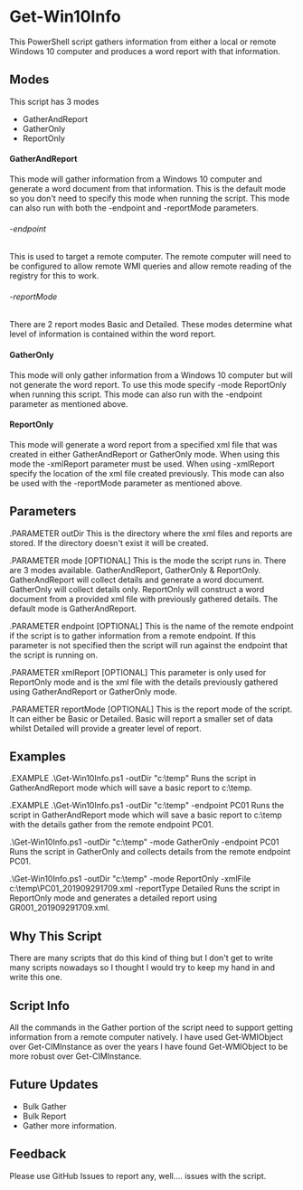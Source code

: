 # Get-Win10Info

This PowerShell script gathers information from either a local or remote Windows 10 computer and produces a word report with that information.

## Modes
This script has 3 modes
- GatherAndReport
- GatherOnly
- ReportOnly

#### GatherAndReport

This mode will gather information from a Windows 10 computer and generate a word document from that information. This is the default mode so you don't need to specify this mode when running the script. This mode can also run with both the -endpoint and -reportMode parameters. 
###### -endpoint

This is used to target a remote computer. The remote computer will need to be configured to allow remote WMI queries and allow remote reading of the registry for this to work.
###### -reportMode

There are 2 report modes Basic and Detailed. These modes determine what level of information is contained within the word report.

#### GatherOnly

This mode will only gather information from a Windows 10 computer but will not generate the word report. To use this mode specify -mode ReportOnly when running this script. This mode can also run with the -endpoint parameter as mentioned above.

#### ReportOnly

This mode will generate a word report from a specified xml file that was created in either GatherAndReport or GatherOnly mode. When using this mode the -xmlReport parameter must be used. When using -xmlReport specify the location of the xml file created previously. This mode can also be used with the -reportMode parameter as mentioned above.

## Parameters

.PARAMETER outDir
This is the directory where the xml files and reports are stored. If the directory doesn't exist it will be created.

.PARAMETER mode
[OPTIONAL] This is the mode the script runs in. There are 3 modes available. GatherAndReport, GatherOnly & ReportOnly. GatherAndReport will collect details and generate a word document. GatherOnly will collect details only. ReportOnly will construct a word document from a provided xml file with previously gathered details. The default mode is GatherAndReport.

.PARAMETER endpoint
[OPTIONAL] This is the name of the remote endpoint if the script is to gather information from a remote endpoint. If this parameter is not specified then the script will run against the endpoint that the script is running on.

.PARAMETER xmlReport
[OPTIONAL] This parameter is only used for ReportOnly mode and is the xml file with the details previously gathered using GatherAndReport or GatherOnly mode.

.PARAMETER reportMode
[OPTIONAL] This is the report mode of the script. It can either be Basic or Detailed. Basic will report a smaller set of data whilst Detailed will provide a greater level of report.

## Examples

.EXAMPLE
.\Get-Win10Info.ps1 -outDir "c:\temp"
Runs the script in GatherAndReport mode which will save a basic report to c:\temp.

.EXAMPLE
.\Get-Win10Info.ps1 -outDir "c:\temp" -endpoint PC01
Runs the script in GatherAndReport mode which will save a basic report to c:\temp with the details gather from the remote endpoint PC01.

.\Get-Win10Info.ps1 -outDir "c:\temp" -mode GatherOnly -endpoint PC01
Runs the script in GatherOnly and collects details from the remote endpoint PC01.

.\Get-Win10Info.ps1 -outDir "c:\temp" -mode ReportOnly -xmlFile c:\temp\PC01_201909291709.xml -reportType Detailed
Runs the script in ReportOnly mode and generates a detailed report using GR001_201909291709.xml.

## Why This Script

There are many scripts that do this kind of thing but I don't get to write many scripts nowadays so I thought I would try to keep my hand in and write this one.

## Script Info

All the commands in the Gather portion of the script need to support getting information from a remote computer natively. I have used Get-WMIObject over Get-CIMInstance as over the years I have found Get-WMIObject to be more robust over Get-CIMInstance.

## Future Updates

- Bulk Gather 
- Bulk Report
- Gather more information.

## Feedback

Please use GitHub Issues to report any, well.... issues with the script.
